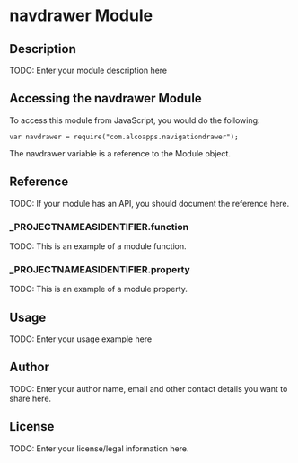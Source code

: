 # navdrawer Module

## Description

TODO: Enter your module description here

## Accessing the navdrawer Module

To access this module from JavaScript, you would do the following:

	var navdrawer = require("com.alcoapps.navigationdrawer");

The navdrawer variable is a reference to the Module object.	

## Reference

TODO: If your module has an API, you should document
the reference here.

### ___PROJECTNAMEASIDENTIFIER__.function

TODO: This is an example of a module function.

### ___PROJECTNAMEASIDENTIFIER__.property

TODO: This is an example of a module property.

## Usage

TODO: Enter your usage example here

## Author

TODO: Enter your author name, email and other contact
details you want to share here. 

## License

TODO: Enter your license/legal information here.
